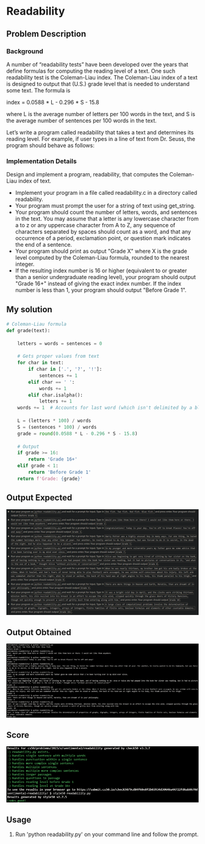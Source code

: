 # Readability

## Problem Description

### Background

A number of “readability tests” have been developed over the years that define formulas for computing the reading level of a text. One such readability test is the Coleman-Liau index. The Coleman-Liau index of a text is designed to output that (U.S.) grade level that is needed to understand some text. The formula is

index = 0.0588 * L - 0.296 * S - 15.8

where L is the average number of letters per 100 words in the text, and S is the average number of sentences per 100 words in the text.

Let’s write a program called readability that takes a text and determines its reading level. For example, if user types in a line of text from Dr. Seuss, the program should behave as follows:

### Implementation Details

Design and implement a program, readability, that computes the Coleman-Liau index of text.

- Implement your program in a file called readability.c in a directory called readability.
- Your program must prompt the user for a string of text using get_string.
- Your program should count the number of letters, words, and sentences in the text. You may assume that a letter is any lowercase character from a to z or any uppercase character from A to Z, any sequence of characters separated by spaces should count as a word, and that any occurrence of a period, exclamation point, or question mark indicates the end of a sentence.
- Your program should print as output "Grade X" where X is the grade level computed by the Coleman-Liau formula, rounded to the nearest integer.
- If the resulting index number is 16 or higher (equivalent to or greater than a senior undergraduate reading level), your program should output "Grade 16+" instead of giving the exact index number. If the index number is less than 1, your program should output "Before Grade 1".

## My solution

```python
# Coleman-Liau formula
def grade(text):

    letters = words = sentences = 0

    # Gets proper values from text
    for char in text:
        if char in ['.', '?', '!']:
            sentences += 1
        elif char == ' ':
            words += 1
        elif char.isalpha():
            letters += 1
    words += 1  # Accounts for last word (which isn't delimited by a blank space)

    L = (letters * 100) / words
    S = (sentences * 100) / words
    grade = round(0.0588 * L - 0.296 * S - 15.8)

    # Output
    if grade >= 16:
        return 'Grade 16+'
    elif grade < 1:
        return 'Before Grade 1'
    return f'Grade: {grade}'
```

## Output Expected

![Output expected](./Resources/OutputExpected.png)

## Output Obtained

![As expected](./Resources/OutputObtained.png)

## Score

![All good](./Resources/Score.png)

## Usage

1. Run 'python readability.py' on your command line and follow the prompt.